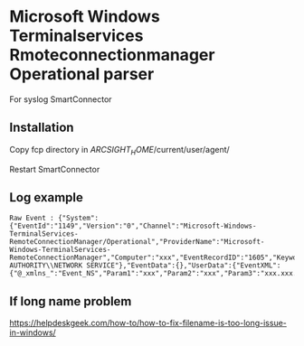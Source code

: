 # Microsoft Windows Terminalservices Rmoteconnectionmanager Operational parser
For syslog SmartConnector

## Installation
Copy fcp directory in $ARCSIGHT_HOME$/current/user/agent/

Restart SmartConnector

## Log example
```
Raw Event : {"System":{"EventId":"1149","Version":"0","Channel":"Microsoft-Windows-TerminalServices-RemoteConnectionManager/Operational","ProviderName":"Microsoft-Windows-TerminalServices-RemoteConnectionManager","Computer":"xxx","EventRecordID":"1605","Keywords":"None","Level":"Informational","Opcode":"Info","Task":"None","ProcessID":"2288","ThreadID":"9140","TimeCreated":"1583222880546","UserId":"NT AUTHORITY\\NETWORK SERVICE"},"EventData":{},"UserData":{"EventXML":{"@_xmlns_":"Event_NS","Param1":"xxx","Param2":"xxx","Param3":"xxx.xxx.xxx.xxx"}}}
```

## If long name problem
https://helpdeskgeek.com/how-to/how-to-fix-filename-is-too-long-issue-in-windows/
